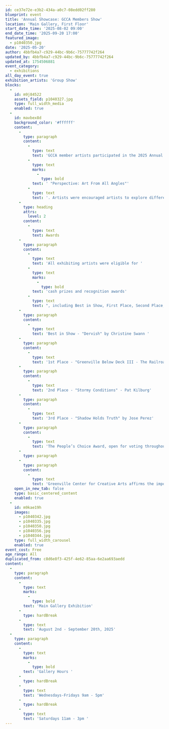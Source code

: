 ```yaml
---
id: ce37e72e-e3b2-434a-a0c7-08edd02ff280
blueprint: event
title: 'Annual Showcase: GCCA Members Show'
location: 'Main Gallery, First Floor'
start_date_time: '2025-08-02 09:00'
end_date_time: '2025-09-20 17:00'
featured_image:
  - p1040350.jpg
date: '2025-05-20'
author: 4bbfb4a7-c929-44bc-9b6c-75777742f264
updated_by: 4bbfb4a7-c929-44bc-9b6c-75777742f264
updated_at: 1754506881
event_category:
  - exhibitions
all_day_event: true
exhibition_artists: 'Group Show'
blocks:
  -
    id: m9j84522
    assets_field: p1040327.jpg
    type: full_width_media
    enabled: true
  -
    id: mavbex8d
    background_color: '#ffffff'
    content:
      -
        type: paragraph
        content:
          -
            type: text
            text: 'GCCA member artists participated in the 2025 Annual Showcase: Member Art Exhibition with this year’s theme,'
          -
            type: text
            marks:
              -
                type: bold
            text: ' "Perspective: Art From All Angles"'
          -
            type: text
            text: '. Artists were encouraged artists to explore different viewpoints—both literal and metaphorical—through unique compositions, storytelling, or social perspectives. The exhibition highlights how individual identities contribute to and shape a larger communal narrative. Each piece serves as a personal story that, when combined with others, reflects the vast, interconnected fabric of our community. Over 85 artists participated and are on display through September 20th in the Main Gallery. '
      -
        type: heading
        attrs:
          level: 2
        content:
          -
            type: text
            text: Awards
      -
        type: paragraph
        content:
          -
            type: text
            text: 'All exhibiting artists were eligible for '
          -
            type: text
            marks:
              -
                type: bold
            text: 'cash prizes and recognition awards'
          -
            type: text
            text: ", including Best in Show, First Place, Second Place, Third Place, and People's Choice. The award winners are listed below: "
      -
        type: paragraph
        content:
          -
            type: text
            text: 'Best in Show - "Dervish" by Christine Swann '
      -
        type: paragraph
        content:
          -
            type: text
            text: '1st Place - "Greenville Below Deck III - The Railroad Bridge at Unity Park" Danielle Fontaine '
      -
        type: paragraph
        content:
          -
            type: text
            text: '2nd Place - "Stormy Conditions" - Pat Kilburg'
      -
        type: paragraph
        content:
          -
            type: text
            text: '3rd Place - "Shadow Holds Truth" by Jose Perez'
      -
        type: paragraph
        content:
          -
            type: text
            text: 'The People’s Choice Award, open for voting throughout the exhibition, will be announced at its conclusion on social media.'
      -
        type: paragraph
      -
        type: paragraph
        content:
          -
            type: text
            text: 'Greenville Center for Creative Arts affirms the importance of artistic freedom and the power of creative expression — including work that may provoke, challenge, or confront. This exhibition contains content that some viewers may find unsettling or emotionally intense, including nudity and references to religion. Viewer discretion is advised for all ages.'
    open_in_new_tab: false
    type: basic_centered_content
    enabled: true
  -
    id: m9kae19h
    images:
      - p1040342.jpg
      - p1040335.jpg
      - p1040350.jpg
      - p1040356.jpg
      - p1040344.jpg
    type: full_width_carousel
    enabled: true
event_cost: Free
age_range: All
duplicated_from: c8d6e8f3-425f-4e62-85aa-6e2aa693aedd
content:
  -
    type: paragraph
    content:
      -
        type: text
        marks:
          -
            type: bold
        text: 'Main Gallery Exhibition'
      -
        type: hardBreak
      -
        type: text
        text: 'August 2nd - September 20th, 2025'
  -
    type: paragraph
    content:
      -
        type: text
        marks:
          -
            type: bold
        text: 'Gallery Hours '
      -
        type: hardBreak
      -
        type: text
        text: 'Wednesdays-Fridays 9am - 5pm'
      -
        type: hardBreak
      -
        type: text
        text: 'Saturdays 11am - 3pm '
---
```

